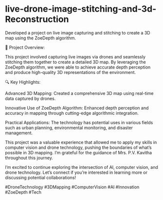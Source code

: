 # live-drone-image-stitching-and-3d-Reconstruction
Developed a project on live image capturing and stitching to create a 3D map using the ZoeDepth algorithm.

🚁 Project Overview:

This project involved capturing live images via drones and seamlessly stitching them together to create a detailed 3D map. By leveraging the ZoeDepth algorithm, we were able to achieve accurate depth perception and produce high-quality 3D representations of the environment.

🔍 Key Highlights:

Advanced 3D Mapping: Created a comprehensive 3D map using real-time data captured by drones.

Innovative Use of ZoeDepth Algorithm: Enhanced depth perception and accuracy in mapping through cutting-edge algorithmic integration.

Practical Applications: The technology has potential uses in various fields such as urban planning, environmental monitoring, and disaster management.

This project was a valuable experience that allowed me to apply my skills in computer vision and drone technology, pushing the boundaries of what’s possible in 3D mapping. I’m grateful for the guidance of Mrs. P.V. Kavitha throughout this journey.

I’m excited to continue exploring the intersection of AI, computer vision, and drone technology. Let’s connect if you’re interested in learning more or discussing potential collaborations!

#DroneTechnology #3DMapping #ComputerVision #AI #Innovation #ZoeDepth #Tech
